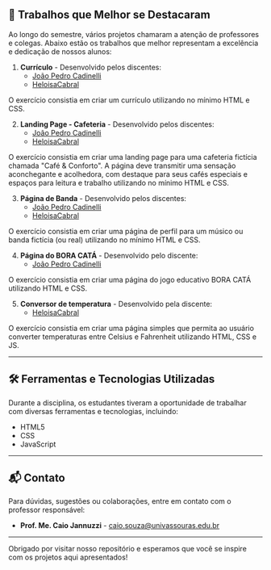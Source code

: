 ## 🌟 Trabalhos que Melhor se Destacaram

Ao longo do semestre, vários projetos chamaram a atenção de professores e colegas. Abaixo estão os trabalhos que melhor representam a excelência e dedicação de nossos alunos:

1. **Currículo** - Desenvolvido pelos discentes: 
    - [João Pedro Cadinelli](https://github.com/jpcadinelli)
    - [HeloisaCabral](https://github.com/devheloisacabral)
    
  O exercício consistia em criar um currículo utilizando no mínimo HTML e CSS.
    

2. **Landing Page - Cafeteria** - Desenvolvido pelos discentes: 
    - [João Pedro Cadinelli](https://github.com/jpcadinelli)
    - [HeloisaCabral](https://github.com/devheloisacabral)
      
  O exercício consistia em criar uma landing page para uma cafeteria fictícia chamada "Café & Conforto". A página deve transmitir uma sensação aconchegante e acolhedora, com destaque para seus cafés especiais e espaços para leitura e trabalho utilizando no mínimo HTML e CSS.

3. **Página de Banda** - Desenvolvido pelos discentes: 
    - [João Pedro Cadinelli](https://github.com/jpcadinelli)
    - [HeloisaCabral](https://github.com/devheloisacabral)

  O exercício consistia em criar uma página de perfil para um músico ou banda fictícia (ou real) utilizando no mínimo HTML e CSS.

4. **Página do BORA CATÁ** - Desenvolvido pelo discente: 
    - [João Pedro Cadinelli](https://github.com/jpcadinelli)

  O exercício consistia em criar uma página do jogo educativo BORA CATÁ utilizando HTML e CSS.
  
5. **Conversor de temperatura** - Desenvolvido pela discente: 
    - [HeloisaCabral](https://github.com/devheloisacabral)

  O exercício consistia em criar uma página simples que permita ao usuário converter temperaturas entre Celsius e Fahrenheit utilizando HTML, CSS e JS.


---

## 🛠 Ferramentas e Tecnologias Utilizadas

Durante a disciplina, os estudantes tiveram a oportunidade de trabalhar com diversas ferramentas e tecnologias, incluindo:

- HTML5
- CSS
- JavaScript

---

## 📬 Contato

Para dúvidas, sugestões ou colaborações, entre em contato com o professor responsável:

- **Prof. Me. Caio Jannuzzi** - [caio.souza@univassouras.edu.br](mailto:caio.souza@univassouras.edu.br)

---

Obrigado por visitar nosso repositório e esperamos que você se inspire com os projetos aqui apresentados!
